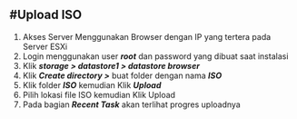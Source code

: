 ## #Upload ISO

1.  Akses Server Menggunakan Browser dengan IP yang tertera pada Server ESXi
2.  Login menggunakan user _**root**_ dan password yang dibuat saat instalasi
3.  Klik _**storage > datastore1 > datastore browser**_ 
4.  Klik _**Create directory >**_ buat folder dengan nama _**ISO**_
5.  Klik folder _**ISO**_ kemudian Klik _**Upload**_ 
6.  Pilih lokasi file ISO kemudian Klik Upload
7.  Pada bagian _**Recent Task**_ akan terlihat progres uploadnya